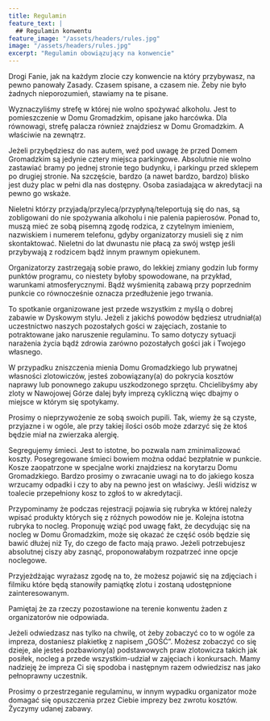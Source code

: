 ```yaml
---
title: Regulamin
feature_text: |
  ## Regulamin konwentu
feature_image: "/assets/headers/rules.jpg"
image: "/assets/headers/rules.jpg"
excerpt: "Regulamin obowiązujący na konwencie"
---
```


Drogi Fanie, jak na każdym zlocie czy konwencie na który przybywasz, na pewno panowały Zasady. Czasem spisane, a czasem nie. Żeby nie było żadnych nieporozumień, stawiamy na te pisane.

Wyznaczyliśmy strefę w której nie wolno spożywać alkoholu. Jest to pomieszczenie w Domu Gromadzkim, opisane jako harcówka. Dla równowagi, strefę palacza również znajdziesz w Domu Gromadzkim. A właściwie na zewnątrz.

Jeżeli przybędziesz do nas autem, weź pod uwagę że przed Domem Gromadzkim są jedynie cztery miejsca parkingowe. Absolutnie nie wolno zastawiać bramy po jednej stronie tego budynku, i parkingu przed sklepem po drugiej stronie. Na szczęście, bardzo (a nawet bardzo, bardzo) blisko jest duży plac w pełni dla nas dostępny. Osoba zasiadająca w akredytacji na pewno go wskaże.

Nieletni którzy przyjadą/przylecą/przypłyną/teleportują się do nas, są zobligowani do nie spożywania alkoholu i nie palenia papierosów. Ponad to, muszą mieć ze sobą pisemną zgodę rodzica, z czytelnym imieniem, nazwiskiem i numerem telefonu, gdyby organizatorzy musieli się z nim skontaktować. Nieletni do lat dwunastu nie płacą za swój wstęp jeśli przybywają z rodzicem bądź innym prawnym opiekunem.

Organizatorzy zastrzegają sobie prawo, do lekkiej zmiany godzin lub formy punktów programu, co niestety byłoby spowodowane, na przykład, warunkami atmosferycznymi. Bądź wyśmienitą zabawą przy poprzednim punkcie co równocześnie oznacza przedłużenie jego trwania.

To spotkanie organizowane jest przede wszystkim z myślą o dobrej zabawie w Dyskowym stylu. Jeżeli z jakichś powodów będziesz utrudniał(a) uczestnictwo naszych pozostałych gości w zajęciach, zostanie to potraktowane jako naruszenie regulaminu. To samo dotyczy sytuacji narażenia życia bądź zdrowia zarówno pozostałych gości jak i Twojego własnego.

W przypadku zniszczenia mienia Domu Gromadzkiego lub prywatnej własności zlotowiczów, jesteś zobowiązany(a) do pokrycia kosztów naprawy lub ponownego zakupu uszkodzonego sprzętu. Chcielibyśmy aby zloty w Nawojowej Górze dalej były imprezą cykliczną więc dbajmy o miejsce w którym się spotykamy.

Prosimy o nieprzywożenie ze sobą swoich pupili. Tak, wiemy że są czyste, przyjazne i w ogóle, ale przy takiej ilości osób może zdarzyć się że ktoś będzie miał na zwierzaka alergię.

Segregujemy śmieci. Jest to istotne, bo pozwala nam zminimalizować koszty. Posegregowane śmieci bowiem można oddać bezpłatnie w punkcie. Kosze zaopatrzone w specjalne worki znajdziesz na korytarzu Domu Gromadzkiego. Bardzo prosimy o zwracanie uwagi na to do jakiego kosza wrzucamy odpadki i czy to aby na pewno jest on właściwy. Jeśli widzisz w toalecie przepełniony kosz to zgłoś to w akredytacji.

Przypominamy że podczas rejestracji pojawia się rubryka w której należy wpisać produkty których się z różnych powodów nie je. Kolejna istotna rubryka to nocleg. Proponuję wziąć pod uwagę fakt, że decydując się na nocleg w Domu Gromadzkim, może się okazać że część osób będzie się bawić dłużej niż Ty, do czego de facto mają prawo. Jeżeli potrzebujesz absolutnej ciszy aby zasnąć, proponowałabym rozpatrzeć inne opcje noclegowe.

Przyjeżdżając wyrażasz zgodę na to, że możesz pojawić się na zdjęciach i filmiku które będą stanowiły pamiątkę zlotu i zostaną udostępnione zainteresowanym.

Pamiętaj że za rzeczy pozostawione na terenie konwentu żaden z organizatorów nie odpowiada.

Jeżeli odwiedzasz nas tylko na chwilę, ot żeby zobaczyć co to w ogóle za impreza, dostaniesz plakietkę z napisem „GOŚĆ”. Możesz zobaczyć co się dzieje, ale jesteś pozbawiony(a) podstawowych praw zlotowicza takich jak posiłek, nocleg a przede wszystkim-udział w zajęciach i konkursach. Mamy nadzieję że impreza Ci się spodoba i następnym razem odwiedzisz nas jako pełnoprawny uczestnik.

Prosimy o przestrzeganie regulaminu, w innym wypadku organizator może domagać się opuszczenia przez Ciebie imprezy bez zwrotu kosztów. Życzymy udanej zabawy.